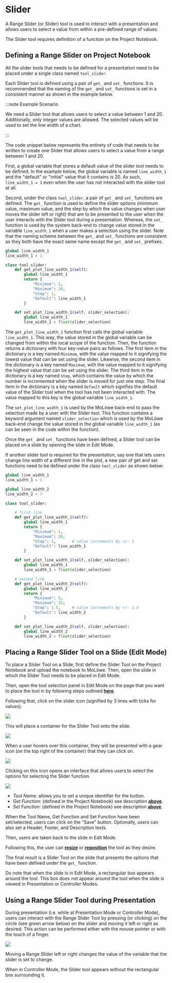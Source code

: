 # Slider

A Range Slider (or Slider) tool is used to interact with a presentation and allows users to select a value from within a pre-defined range of values.

The Slider tool requires definition of a function on the Project Notebook.

## **Defining a Range Slider on Project Notebook**

All the slider tools that needs to be defined for a presentation need to be placed under a single class named `tool_slider`.

Each Slider tool is defined using a pair of `get_` and `set_` functions. It is recommended that the naming of the `get_` and `set_` functions is set in a consistent manner as shown in the example below.

:::note Example Scenario

We need a Slider tool that allows users to select a value between 1 and 20. Additionally, only integer values are allowed. The selected values will be used to set the line width of a chart.

:::

The code snippet below represents the entirety of code that needs to be written to create one Slider that allows users to select a value from a range between 1 and 20.

First, a global variable that stores a default value of the slider tool needs to be defined. In the example below, the global variable is named `line_width_1` and the "default" or "initial" value that it contains is 20. As such, `line_width_1 = 1` even when the user has not interacted with the slider tool at all.

Second, under the class `tool_slider`, a pair of `get_` and `set_` functions are defined. The `get_` function is used to define the slider options (minimum value, maximum value, and the step by which the value changes when user moves the slider left or right) that are to be presented to the user when the user interacts with the Slider tool during a presentation. Whereas, the `set_` function is used by the system back-end to change value stored in the variable `line_width_1` when a user makes a selection using the slider. Note that the naming scheme between the `get_` and `set_` functions are consistent as they both have the exact same name except the `get_` and `set_` prefixes.


```python
global line_width_1
line_width_1 = 1

class tool_slider:
    def get_plot_line_width_1(self):
        global line_width_1
        return {
            "Minimum": 1,
            "Maximum": 20,
            "Step": 1,
            "Default": line_width_1
        }

    def set_plot_line_width_1(self, slider_selection):
        global line_width_1
        line_width_1 = float(slider_selection)
```

The `get_plot_line_width_1` function first calls the global variable `line_width_1`. This way, the value stored in the global variable can be changed from within the local scope of the function. Then, the function returns a dictionary with four key-value pairs as follows. The first item in the dictionary is a key named `Minimum`, with the value mapped to it signifying the lowest value that can be set using the slider. Likewise, the second item in the dictionary is a key named `Maximum`, with the value mapped to it signifying the highest value that can be set using the slider. The third item in the dictionary is a key named `Step`, which contains the value by which the number is incremented when the slider is moved for just one step. The final item in the dictionary is a key named `Default` which signifies the default value of the Slider tool when the tool has not been interacted with. The value mapped to this key is the global variable `line_width_1`.

The `set_plot_line_width_1` is used by the MoLöwe back-end to pass the selection made by a user with the Slider tool. This function contains a keyword argument named `slider_selection` which is used by the MoLöwe back-end change the value stored in the global variable `line_width_1` (as can be seen in the code within the function).

Once the `get_` and `set_` functions have been defined, a Slider tool can be placed on a slide by opening the slide in Edit Mode.

If another slider tool is required for the presentation, say one that lets users change line width of a different line in the plot, a new pair of get and set functions need to be defined under the class `tool_slider` as shown below:

```python
global line_width_1
line_width_1 = 1

global line_width_2
line_width_2 = 7

class tool_slider:

    # first line
    def get_plot_line_width_1(self):
        global line_width_1
        return {
            "Minimum": 1,
            "Maximum": 20,
            "Step": 1,       # value increments by +/- 1
            "Default": line_width_1
        }

    def set_plot_line_width_1(self, slider_selection):
        global line_width_1
        line_width_1 = float(slider_selection)

    # second line
    def get_plot_line_width_2(self):
        global line_width_2
        return {
            "Minimum": 5,
            "Maximum": 15,
            "Step": 1.5,     # value increments by +/- 1.5
            "Default": line_width_2
        }

    def set_plot_line_width_2(self, slider_selection):
        global line_width_2
        line_width_2 = float(slider_selection)
```

## **Placing a Range Slider Tool on a Slide (Edit Mode)**

To place a Slider Tool on a Slide, first define the Slider Tool on the Project Notebook and upload the notebook to MoLöwe. Then, open the slide in which the Slider Tool needs to be placed in Edit Mode.

Then, open the tool selection panel in Edit Mode on the page that you want to place the tool in by following steps outlined [**here**](docs/03-the-interface/05_slides.md#4-editing-slides-edit-mode).

Following that, click on the slider icon (signified by 3 lines with ticks for values).

![](/img/doc/63_slider.jpg)

This will place a container for the Slider Tool onto the slide.

![](/img/doc/38_tool_field.jpg)

When a user hovers over this container, they will be presented with a gear icon (on the top right of the container) that they can click on.

![](/img/doc/39_hover_tool_container.jpg)

Clicking on this icon opens an interface that allows users to select the options for selecting the Slider function.

![](/img/doc/63_slider_2.jpg)

* *Tool Name*: allows you to set a unique identifier for the button.
* *Get Function*: (defined in the Project Notebook) see description [**above**](#defining-a-range-slider-on-project-notebook).
* *Set Function*: (defined in the Project Notebook) see description [**above**](#defining-a-range-slider-on-project-notebook).

When the Tool Name, Get Function and Set Function have been set/selected, users can click on the "Save" button. Optionally, users can also set a Header, Footer, and Description texts.

Then, users are taken back to the slide in Edit Mode.

Following this, the user can [**resize**](00_overview.md#resize-a-tool) or [**reposition**](00_overview.md#reposition-a-tool) the tool as they desire.

The final result is a Slider Tool on the slide that presents the options that have been defined under the `get_` function.

Do note that when the slide is in Edit Mode, a rectangular box appears around the tool. This box does not appear around the tool when the slide is viewed in Presentation or Controller Modes.

## **Using a Range Slider Tool during Presentation**

During presentation (i.e. while at Presentation Mode or Controller Mode), users can interact with the Range Slider Tool by pressing (or clicking) on the circle (see green arrow below) on the slider and moving it left or right as desired. This action can be performed either with the mouse pointer or with the touch of a finger.

![](/img/doc/63_slider_3.jpg)

Moving a Range Slider left or right changes the value of the variable that the slider is set to change.

When in Controller Mode, the Slider tool appears without the rectangular box surrounding it.
